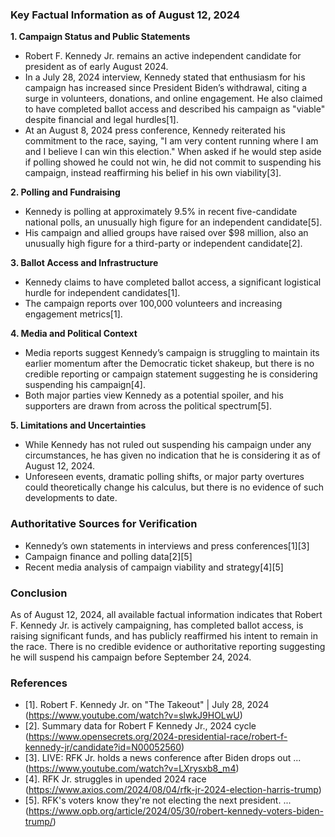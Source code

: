 ### Key Factual Information as of August 12, 2024

**1. Campaign Status and Public Statements**
- Robert F. Kennedy Jr. remains an active independent candidate for president as of early August 2024.
- In a July 28, 2024 interview, Kennedy stated that enthusiasm for his campaign has increased since President Biden’s withdrawal, citing a surge in volunteers, donations, and online engagement. He also claimed to have completed ballot access and described his campaign as "viable" despite financial and legal hurdles[1].
- At an August 8, 2024 press conference, Kennedy reiterated his commitment to the race, saying, "I am very content running where I am and I believe I can win this election." When asked if he would step aside if polling showed he could not win, he did not commit to suspending his campaign, instead reaffirming his belief in his own viability[3].

**2. Polling and Fundraising**
- Kennedy is polling at approximately 9.5% in recent five-candidate national polls, an unusually high figure for an independent candidate[5].
- His campaign and allied groups have raised over $98 million, also an unusually high figure for a third-party or independent candidate[2].

**3. Ballot Access and Infrastructure**
- Kennedy claims to have completed ballot access, a significant logistical hurdle for independent candidates[1].
- The campaign reports over 100,000 volunteers and increasing engagement metrics[1].

**4. Media and Political Context**
- Media reports suggest Kennedy’s campaign is struggling to maintain its earlier momentum after the Democratic ticket shakeup, but there is no credible reporting or campaign statement suggesting he is considering suspending his campaign[4].
- Both major parties view Kennedy as a potential spoiler, and his supporters are drawn from across the political spectrum[5].

**5. Limitations and Uncertainties**
- While Kennedy has not ruled out suspending his campaign under any circumstances, he has given no indication that he is considering it as of August 12, 2024.
- Unforeseen events, dramatic polling shifts, or major party overtures could theoretically change his calculus, but there is no evidence of such developments to date.

### Authoritative Sources for Verification
- Kennedy’s own statements in interviews and press conferences[1][3]
- Campaign finance and polling data[2][5]
- Recent media analysis of campaign viability and strategy[4][5]

### Conclusion
As of August 12, 2024, all available factual information indicates that Robert F. Kennedy Jr. is actively campaigning, has completed ballot access, is raising significant funds, and has publicly reaffirmed his intent to remain in the race. There is no credible evidence or authoritative reporting suggesting he will suspend his campaign before September 24, 2024.

### References
- [1]. Robert F. Kennedy Jr. on "The Takeout" | July 28, 2024 (https://www.youtube.com/watch?v=slwkJ9HOLwU)
- [2]. Summary data for Robert F Kennedy Jr., 2024 cycle (https://www.opensecrets.org/2024-presidential-race/robert-f-kennedy-jr/candidate?id=N00052560)
- [3]. LIVE: RFK Jr. holds a news conference after Biden drops out ... (https://www.youtube.com/watch?v=LXrysxb8_m4)
- [4]. RFK Jr. struggles in upended 2024 race (https://www.axios.com/2024/08/04/rfk-jr-2024-election-harris-trump)
- [5]. RFK's voters know they're not electing the next president. ... (https://www.opb.org/article/2024/05/30/robert-kennedy-voters-biden-trump/)
